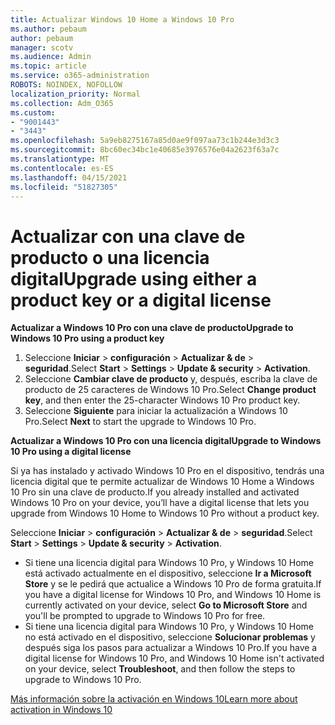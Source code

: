 ```yaml
---
title: Actualizar Windows 10 Home a Windows 10 Pro
ms.author: pebaum
author: pebaum
manager: scotv
ms.audience: Admin
ms.topic: article
ms.service: o365-administration
ROBOTS: NOINDEX, NOFOLLOW
localization_priority: Normal
ms.collection: Adm_O365
ms.custom:
- "9001443"
- "3443"
ms.openlocfilehash: 5a9eb8275167a85d0ae9f097aa73c1b244e3d3c3
ms.sourcegitcommit: 8bc60ec34bc1e40685e3976576e04a2623f63a7c
ms.translationtype: MT
ms.contentlocale: es-ES
ms.lasthandoff: 04/15/2021
ms.locfileid: "51827305"
---
```

# <a name="upgrade-using-either-a-product-key-or-a-digital-license"></a><span data-ttu-id="5605c-102">Actualizar con una clave de producto o una licencia digital</span><span class="sxs-lookup"><span data-stu-id="5605c-102">Upgrade using either a product key or a digital license</span></span>

<span data-ttu-id="5605c-103">**Actualizar a Windows 10 Pro con una clave de producto**</span><span class="sxs-lookup"><span data-stu-id="5605c-103">**Upgrade to Windows 10 Pro using a product key**</span></span>

1. <span data-ttu-id="5605c-104">Seleccione **Iniciar**  >  **configuración**  >  **Actualizar & de**  >  **seguridad**.</span><span class="sxs-lookup"><span data-stu-id="5605c-104">Select **Start** > **Settings** > **Update & security** > **Activation**.</span></span>
2. <span data-ttu-id="5605c-105">Seleccione **Cambiar clave de producto** y, después, escriba la clave de producto de 25 caracteres de Windows 10 Pro.</span><span class="sxs-lookup"><span data-stu-id="5605c-105">Select **Change product key**, and then enter the 25-character Windows 10 Pro product key.</span></span>
3. <span data-ttu-id="5605c-106">Seleccione **Siguiente** para iniciar la actualización a Windows 10 Pro.</span><span class="sxs-lookup"><span data-stu-id="5605c-106">Select **Next** to start the upgrade to Windows 10 Pro.</span></span>

<span data-ttu-id="5605c-107">**Actualizar a Windows 10 Pro con una licencia digital**</span><span class="sxs-lookup"><span data-stu-id="5605c-107">**Upgrade to Windows 10 Pro using a digital license**</span></span>

<span data-ttu-id="5605c-108">Si ya has instalado y activado Windows 10 Pro en el dispositivo, tendrás una licencia digital que te permite actualizar de Windows 10 Home a Windows 10 Pro sin una clave de producto.</span><span class="sxs-lookup"><span data-stu-id="5605c-108">If you already installed and activated Windows 10 Pro on your device, you’ll have a digital license that lets you upgrade from Windows 10 Home to Windows 10 Pro without a product key.</span></span>

<span data-ttu-id="5605c-109">Seleccione **Iniciar**  >  **configuración**  >  **Actualizar & de**  >  **seguridad**.</span><span class="sxs-lookup"><span data-stu-id="5605c-109">Select **Start** > **Settings** > **Update & security** > **Activation**.</span></span>

- <span data-ttu-id="5605c-110">Si tiene una licencia digital para Windows 10 Pro, y Windows 10 Home está activado actualmente en el dispositivo, seleccione **Ir a Microsoft Store** y se le pedirá que actualice a Windows 10 Pro de forma gratuita.</span><span class="sxs-lookup"><span data-stu-id="5605c-110">If you have a digital license for Windows 10 Pro, and Windows 10 Home is currently activated on your device, select **Go to Microsoft Store** and you'll be prompted to upgrade to Windows 10 Pro for free.</span></span>
- <span data-ttu-id="5605c-111">Si tiene una licencia digital para Windows 10 Pro, y Windows 10 Home no está activado en el dispositivo, seleccione **Solucionar problemas** y después siga los pasos para actualizar a Windows 10 Pro.</span><span class="sxs-lookup"><span data-stu-id="5605c-111">If you have a digital license for Windows 10 Pro, and Windows 10 Home isn't activated on your device, select **Troubleshoot**, and then follow the steps to upgrade to Windows 10 Pro.</span></span>

[<span data-ttu-id="5605c-112">Más información sobre la activación en Windows 10</span><span class="sxs-lookup"><span data-stu-id="5605c-112">Learn more about activation in Windows 10</span></span>](https://support.microsoft.com/help/12440)